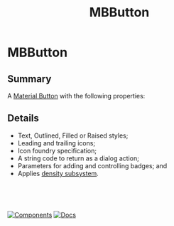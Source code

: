 ﻿---
uid: C.MBButton
title: MBButton
---
# MBButton

## Summary

A [Material Button](https://github.com/material-components/material-components-web/tree/v9.0.0/packages/mdc-button#buttons) with the following properties:

## Details

- Text, Outlined, Filled or Raised styles;
- Leading and trailing icons;
- Icon foundry specification;
- A string code to return as a dialog action;
- Parameters for adding and controlling badges; and
- Applies [density subsystem](xref:A.Density).

&nbsp;

&nbsp;

[![Components](https://img.shields.io/static/v1?label=Components&message=Core&color=blue)](xref:A.CoreComponents)
[![Docs](https://img.shields.io/static/v1?label=API%20Documentation&message=MBButton&color=brightgreen)](xref:Material.Blazor.MBButton)
